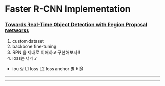 # Faster R-CNN Implementation

### [Towards Real-Time Object Detection with Region Proposal Networks](https://arxiv.org/pdf/1506.01497.pdf)

1. custom dataset
2. backbone fine-tuning
3. RPN 을 제대로 이해하고 구현해보자!!
4. loss는 어케.?
- iou 랑 L1 loss L2 loss
anchor 별 비율
---
---
